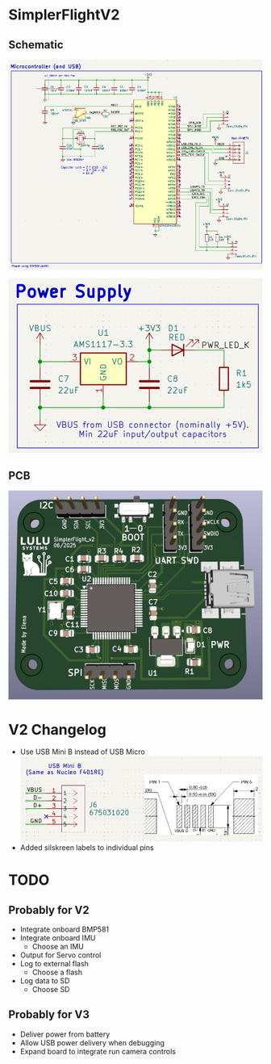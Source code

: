 # SimplerFlightV2
## Schematic
![Microcontroller](https://github.com/elenajusto/SimplerFlightV2/blob/main/Images/mcu.png)

![Power](https://github.com/elenajusto/SimplerFlightV2/blob/main/Images/power.png)

## PCB
![PCB](https://github.com/elenajusto/SimplerFlightV2/blob/main/Images/pcb.png)

# V2 Changelog
- Use USB Mini B instead of USB Micro
![USB](https://github.com/elenajusto/SimplerFlightV2/blob/main/Images/usb.png)
- Added silskreen labels to individual pins

# TODO
## Probably for V2
- Integrate onboard BMP581
- Integrate onboard IMU
    - Choose an IMU
- Output for Servo control
- Log to external flash
    - Choose a flash
- Log data to SD
    - Choose SD

## Probably for V3
- Deliver power from battery
- Allow USB power delivery when debugging
- Expand board to integrate run camera controls